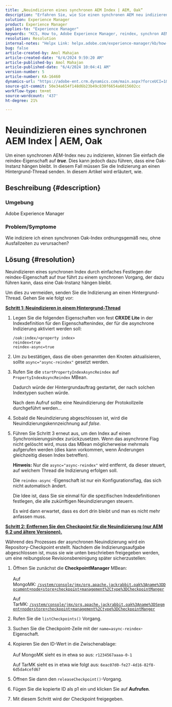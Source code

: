 ```yaml
---
title: „Neuindizieren eines synchronen AEM Index | AEM, Oak“
description: "Erfahren Sie, wie Sie einen synchronen AEM neu indizieren, indem Sie die Indizierung an einen Hintergrund-Thread senden."
solution: Experience Manager
product: Experience Manager
applies-to: "Experience Manager"
keywords: "KCS, How to, Adobe Experience Manager, reindex, synchron AEM index, Oak"
resolution: Resolution
internal-notes: "Helpx Link: helpx.adobe.com/experience-manager/kb/how-to-reindex-a-synchronous-AEM-index-AEM-Oak.html"
bug: false
article-created-by: Amol Mahajan
article-created-date: "6/4/2024 9:59:20 AM"
article-published-by: Amol Mahajan
article-published-date: "6/4/2024 10:04:41 AM"
version-number: 5
article-number: KA-16460
dynamics-url: "https://adobe-ent.crm.dynamics.com/main.aspx?forceUCI=1&pagetype=entityrecord&etn=knowledgearticle&id=940b1517-5922-ef11-840b-6045bd006704"
source-git-commit: 50e34a654f148d6b23b49c830f6654a6015602cc
workflow-type: tm+mt
source-wordcount: '437'
ht-degree: 21%

---
```


# Neuindizieren eines synchronen AEM Index | AEM, Oak


Um einen synchronen AEM-Index neu zu indizieren, können Sie einfach die reindex-Eigenschaft auf <b>*true</b>*. Dies kann jedoch dazu führen, dass eine Oak-Instanz hängen bleibt. In diesem Fall müssen Sie die Indizierung an einen Hintergrund-Thread senden. In diesem Artikel wird erläutert, wie.

## Beschreibung {#description}


### Umgebung

Adobe Experience Manager



### Problem/Symptome

Wie indiziere ich einen synchronen Oak-Index ordnungsgemäß neu, ohne Ausfallzeiten zu verursachen?


## Lösung {#resolution}


Neuindizieren eines synchronen Index durch einfaches Festlegen der reindex-Eigenschaft auf *true* führt zu einem synchronen Vorgang, der dazu führen kann, dass eine Oak-Instanz hängen bleibt.

Um dies zu vermeiden, senden Sie die Indizierung an einen Hintergrund-Thread. Gehen Sie wie folgt vor:

<b><u>Schritt 1: Neuindizieren in einem Hintergrund-Thread</u></b>

1. Legen Sie die folgenden Eigenschaften von fest <b>CRXDE Lite</b> in der Indexdefinition für den Eigenschaftenindex, der für die asynchrone Indizierung aktiviert werden soll:<br>


   ```
   /oak:index/<property index>
   reindex=true
   reindex-async=true
   ```


2. Um zu bestätigen, dass die oben genannten den Knoten aktualisieren, sollte `async="async-reindex"` gesetzt werden.
3. Rufen Sie die `startPropertyIndexAsyncReindex` auf `PropertyIndexAsyncReindex` MBean.<br>


   Dadurch würde der Hintergrundauftrag gestartet, der nach solchen Indextypen suchen würde.



   Nach dem Aufruf sollte eine Neuindizierung der Protokollzeile durchgeführt werden...
4. Sobald die Neuindizierung abgeschlossen ist, wird die Neuindizierungskennzeichnung auf *false*.
5. Führen Sie Schritt 3 erneut aus, um den Index auf einen Synchronisierungsindex zurückzusetzen. Wenn das asynchrone Flag nicht gelöscht wird, muss das MBean möglicherweise mehrmals aufgerufen werden (dies kann vorkommen, wenn Änderungen gleichzeitig diesen Index betreffen).



   <b>Hinweis:</b> Nur die `async="async-reindex"` wird entfernt, da dieser steuert, auf welchem Thread die Indizierung erfolgen soll.

   Die `reindex-async` -Eigenschaft ist nur ein Konfigurationsflag, das sich nicht automatisch ändert.

   Die Idee ist, dass Sie sie einmal für die spezifischen Indexdefinitionen festlegen, die alle zukünftigen Neuindizierungen steuern.

   Es wird dann erwartet, dass es dort drin bleibt und man es nicht mehr anfassen muss.


<b><u>Schritt 2: Entfernen Sie den Checkpoint für die Neuindizierung (nur AEM 6.2 und ältere Versionen).</u></b>

Während des Prozesses der asynchronen Neuindizierung wird ein Repository-Checkpoint erstellt.
Nachdem die Indizierungsaufgabe abgeschlossen ist, muss sie wie unten beschrieben freigegeben werden, um eine reibungslose Revisionsbereinigung später sicherzustellen:

1. Öffnen Sie zunächst die <b>CheckpointManager</b> MBean:<br>\
   Auf MongoMK: [`/system/console/jmx/org.apache.jackrabbit.oak%3Aname%3DDocument+node+store+checkpoint+management%2Ctype%3DCheckpointManger`](http://localhost:4502/system/console/jmx/org.apache.jackrabbit.oak%3Aname%3DDocument+node+store+checkpoint+management%2Ctype%3DCheckpointManger)

   Auf TarMK: [`/system/console/jmx/org.apache.jackrabbit.oak%3Aname%3DSegment+node+store+checkpoint+management%2Ctype%3DCheckpointManger`](http://localhost:4502/system/console/jmx/org.apache.jackrabbit.oak%3Aname%3DSegment+node+store+checkpoint+management%2Ctype%3DCheckpointManger)
2. Rufen Sie die `listCheckpoints()` Vorgang.
3. Suchen Sie die Checkpoint-Zeile mit der `name=async-reindex`-Eigenschaft.
4. Kopieren Sie den ID-Wert in die Zwischenablage:<br>\
   Auf MongoMK sieht es in etwa so aus: `r1234567aaaa-0-1`

   Auf TarMK sieht es in etwa wie folgt aus: `6eac07d0-fe27-4d16-82f8-6d5da4cefd67`
5. Öffnen Sie dann den `releaseCheckpoint()`-Vorgang.
6. Fügen Sie die kopierte ID als p1 ein und klicken Sie auf <b>Aufrufen</b>.
7. Mit diesem Schritt wird der Checkpoint freigegeben.

